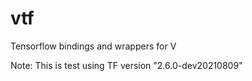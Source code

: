 # vtf
Tensorflow bindings and wrappers for V

Note: This is test using TF version "2.6.0-dev20210809"